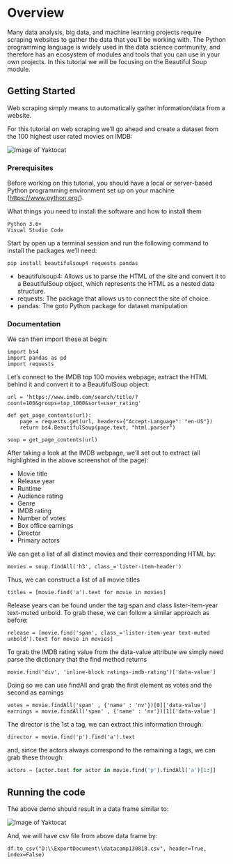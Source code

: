 # Overview

Many data analysis, big data, and machine learning projects require scraping websites to gather the data that you’ll be working with. The Python programming language is widely used in the data science community, and therefore has an ecosystem of modules and tools that you can use in your own projects. In this tutorial we will be focusing on the Beautiful Soup module. 

## Getting Started

Web scraping simply means to automatically gather information/data from a website.

For this tutorial on web scraping we’ll go ahead and create a dataset from the 100 highest user rated movies on IMDB:

![Image of Yaktocat](https://miro.medium.com/max/700/1*i0pULjJvx7wtnvFcUGMGKA.png)

### Prerequisites

Before working on this tutorial, you should have a local or server-based Python programming environment set up on your machine (https://www.python.org/).

What things you need to install the software and how to install them

```
Python 3.6+
Visual Studio Code
```

Start by open up a terminal session and run the following command to install the packages we’ll need:

```
pip install beautifulsoup4 requests pandas
```

* beautifulsoup4: Allows us to parse the HTML of the site and convert it to a BeautifulSoup object, which represents the HTML as a nested data structure.
* requests: The package that allows us to connect the site of choice.
* pandas: The goto Python package for dataset manipulation  

### Documentation
    
We can then import these at begin:

```
import bs4
import pandas as pd
import requests
```

Let’s connect to the IMDB top 100 movies webpage, extract the HTML behind it and convert it to a BeautifulSoup object:

```
url = 'https://www.imdb.com/search/title/?count=100&groups=top_1000&sort=user_rating'

def get_page_contents(url):
    page = requests.get(url, headers={"Accept-Language": "en-US"})
    return bs4.BeautifulSoup(page.text, "html.parser")
    
soup = get_page_contents(url)
```

After taking a look at the IMDB webpage, we’ll set out to extract (all highlighted in the above screenshot of the page):

*  Movie title
*  Release year
*  Runtime
*  Audience rating
*  Genre
*  IMDB rating
*  Number of votes
*  Box office earnings
*  Director
*  Primary actors

We can get a list of all distinct movies and their corresponding HTML by:

```
movies = soup.findAll('h3', class_='lister-item-header')
```

Thus, we can construct a list of all movie titles

```
titles = [movie.find('a').text for movie in movies]
```

Release years can be found under the tag span and class lister-item-year text-muted unbold. To grab these, we can follow a similar approach as before:

```
release = [movie.find('span', class_='lister-item-year text-muted unbold').text for movie in movies]
```

To grab the IMDB rating value from the data-value attribute we simply need parse the dictionary that the find method returns

```
movie.find('div', 'inline-block ratings-imdb-rating')['data-value']
```

Doing so we can use findAll and grab the first element as votes and the second as earnings

```
votes = movie.findAll('span' , {'name' : 'nv'})[0]['data-value']
earnings = movie.findAll('span' , {'name' : 'nv'})[1]['data-value']
```

The director is the 1st a tag, we can extract this information through:

```
director = movie.find('p').find('a').text
```

and, since the actors always correspond to the remaining a tags, we can grab these through:

```python
actors = [actor.text for actor in movie.find('p').findAll('a')[1:]]
```

## Running the code

The above demo should result in a data frame similar to:

![Image of Yaktocat](https://miro.medium.com/max/700/1*pdpHtgtksNsh6gV0x4LIQQ.png)

And, we will have csv file from above data frame by:

```
df.to_csv("D:\\ExportDocument\\datacamp130818.csv", header=True, index=False)
```


